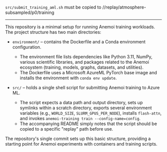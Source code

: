 `src/submit_training_aml.sh` must be copied to /<YOUR PATH TO>/replay/atmosphere-subsampled/p0/training

---

This repository is a minimal setup for running Anemoi training workloads. The project structure has two main directories:

- `environment/` – contains the Dockerfile and a Conda environment configuration.
  - The environment file lists dependencies like Python 3.11, NumPy, various scientific libraries, and packages related to the Anemoi ecosystem (training, models, graphs, datasets, and utilities).
  - The Dockerfile uses a Microsoft AzureML PyTorch base image and installs the environment with `conda env update`.

- `src/` – holds a single shell script for submitting Anemoi training to Azure ML.
  - The script expects a data path and output directory, sets up symlinks within a scratch directory, exports several environment variables (e.g., `WORLD_SIZE`, `SLURM_GPUS_PER_NODE`), installs `flash-attn`, and invokes `anemoi-training train --config-name=config`.
  - The accompanying README simply notes that the script should be copied to a specific "replay" path before use.

The repository's single commit sets up this basic structure, providing a starting point for Anemoi experiments with containers and training scripts.
